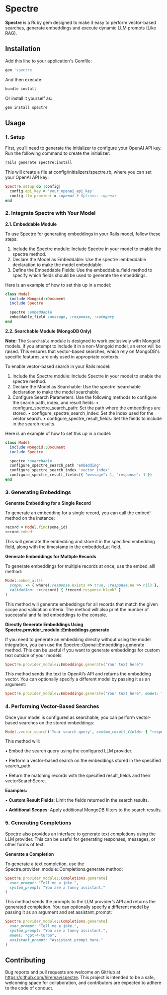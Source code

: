 # Spectre

**Spectre** is a Ruby gem designed to make it easy to perform vector-based searches, generate embeddings and execute dynamic LLM prompts (Like RAG).

## Installation

Add this line to your application's Gemfile:

```ruby
gem 'spectre'
```
And then execute:
```bash
bundle install
```
Or install it yourself as:
```bash
gem install spectre
```
## Usage

### 1. Setup

First, you’ll need to generate the initializer to configure your OpenAI API key. Run the following command to create the initializer:
```bash
rails generate spectre:install
```
This will create a file at config/initializers/spectre.rb, where you can set your OpenAI API key:
```ruby
Spectre.setup do |config|
  config.api_key = 'your_openai_api_key'
  config.llm_provider = :openai # Options: :openai
end
```
### 2. Integrate Spectre with Your Model

**2.1. Embeddable Module**

To use Spectre for generating embeddings in your Rails model, follow these steps:

1.	Include the Spectre module:
Include Spectre in your model to enable the spectre method.
2.	Declare the Model as Embeddable:
Use the spectre :embeddable declaration to make the model embeddable.
3.	Define the Embeddable Fields:
Use the embeddable_field method to specify which fields should be used to generate the embeddings.

Here is an example of how to set this up in a model:
```ruby
class Model
  include Mongoid::Document
  include Spectre

  spectre :embeddable
  embeddable_field :message, :response, :category
end
```

**2.2. Searchable Module (MongoDB Only)**

**Note:** The `Searchable` module is designed to work exclusively with Mongoid models. If you attempt to include it in a non-Mongoid model, an error will be raised. This ensures that vector-based searches, which rely on MongoDB's specific features, are only used in appropriate contexts.

To enable vector-based search in your Rails model:

1.	Include the Spectre module:
Include Spectre in your model to enable the spectre method.
2.	Declare the Model as Searchable:
Use the spectre :searchable declaration to make the model searchable.
3.	Configure Search Parameters:
Use the following methods to configure the search path, index, and result fields:
•	configure_spectre_search_path: Set the path where the embeddings are stored.
•	configure_spectre_search_index: Set the index used for the vector search.
•	configure_spectre_result_fields: Set the fields to include in the search results.

Here is an example of how to set this up in a model:

```ruby
class Model
  include Mongoid::Document
  include Spectre

  spectre :searchable
  configure_spectre_search_path 'embedding'
  configure_spectre_search_index 'vector_index'
  configure_spectre_result_fields({ "message": 1, "response": 1 })
end
```

### 3. Generating Embeddings

**Generate Embedding for a Single Record**

To generate an embedding for a single record, you can call the embed! method on the instance:
```ruby
record = Model.find(some_id)
record.embed!
```
This will generate the embedding and store it in the specified embedding field, along with the timestamp in the embedded_at field.

**Generate Embeddings for Multiple Records**

To generate embeddings for multiple records at once, use the embed_all! method:
```ruby
Model.embed_all!(
  scope: -> { where(:response.exists => true, :response.ne => nil) },
  validation: ->(record) { !record.response.blank? }
)
```
This method will generate embeddings for all records that match the given scope and validation criteria. The method will also print the number of successful and failed embeddings to the console.

**Directly Generate Embeddings Using Spectre.provider_module::Embeddings.generate**

If you need to generate an embedding directly without using the model integration, you can use the Spectre::Openai::Embeddings.generate method. This can be useful if you want to generate embeddings for custom text outside of your models:

```ruby
Spectre.provider_module::Embeddings.generate("Your text here")
```

This method sends the text to OpenAI’s API and returns the embedding vector. You can optionally specify a different model by passing it as an argument:

```ruby
Spectre.provider_module::Embeddings.generate("Your text here", model: "text-embedding-3-large")
```

### 4. Performing Vector-Based Searches

Once your model is configured as searchable, you can perform vector-based searches on the stored embeddings:

```ruby
Model.vector_search('Your search query', custom_result_fields: { "response" => 1 }, additional_scopes: [{ "$match": { "category": "science" } }])
```

This method will:

•	Embed the search query using the configured LLM provider.

•	Perform a vector-based search on the embeddings stored in the specified search_path.

•	Return the matching records with the specified result_fields and their vectorSearchScore.

**Examples:**

•	**Custom Result Fields**: Limit the fields returned in the search results.

•	**Additional Scopes**: Apply additional MongoDB filters to the search results.

### 5. Generating Completions

Spectre also provides an interface to generate text completions using the LLM provider. This can be useful for generating responses, messages, or other forms of text.

**Generate a Completion**

To generate a text completion, use the Spectre.provider_module::Completions.generate method:
    
```ruby
Spectre.provider_module::Completions.generate(
  user_prompt: "Tell me a joke.",
  system_prompt: "You are a funny assistant."
)
```

This method sends the prompts to the LLM provider’s API and returns the generated completion. You can optionally specify a different model by passing it as an argument and set assistant_prompt:

```ruby
Spectre.provider_module::Completions.generate(
  user_prompt: "Tell me a joke.",
  system_prompt: "You are a funny assistant.",
  model: "gpt-4-turbo",
  assistant_prompt: "Assistant prompt here."
)
```

## Contributing
Bug reports and pull requests are welcome on GitHub at https://github.com/hiremav/spectre. This project is intended to be a safe, welcoming space for collaboration, and contributors are expected to adhere to the code of conduct.


